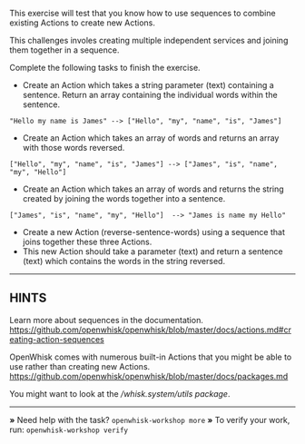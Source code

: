 This exercise will test that you know how to use sequences to combine existing 
Actions to create new Actions. 

This challenges involes creating multiple independent services and joining them
together in a sequence.

Complete the following tasks to finish the exercise.

- Create an Action which takes a string parameter (text) containing a
   sentence. Return an array containing the individual words within the sentence.

```
"Hello my name is James" --> ["Hello", "my", "name", "is", "James"]
```

- Create an Action which takes an array of words and returns an array with those words reversed.


```
["Hello", "my", "name", "is", "James"] --> ["James", "is", "name", "my", "Hello"] 
```

- Create an Action which takes an array of words and returns the string created
 by joining the words together into a sentence.


```
["James", "is", "name", "my", "Hello"]  --> "James is name my Hello"
```

- Create a new Action (reverse-sentence-words) using a sequence that joins together these three Actions.
- This new Action should take a parameter (text) and return a sentence (text) which contains the words in the string reversed.

----------------------------------------------------------------------
## HINTS

Learn more about sequences in the documentation.
https://github.com/openwhisk/openwhisk/blob/master/docs/actions.md#creating-action-sequences

OpenWhisk comes with numerous built-in Actions that you might be able to use
rather than creating new Actions.
https://github.com/openwhisk/openwhisk/blob/master/docs/packages.md

You might want to look at the */whisk.system/utils package*.

----------------------------------------------------------------------

 __»__ Need help with the task?  `openwhisk-workshop more`
 __»__ To verify your work, run: `openwhisk-workshop verify`
